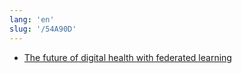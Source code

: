 ```yaml
---
lang: 'en'
slug: '/54A90D'
---
```


- [The future of digital health with federated learning](https://www.nature.com/articles/s41746-020-00323-1)
